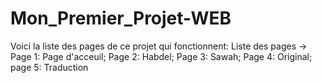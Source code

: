 # Mon_Premier_Projet-WEB
Voici la liste des pages de ce projet qui fonctionnent:
Liste des pages ->
                  Page 1: Page d'acceuil;
                                    Page 2: Habdel;
                                              Page 3: Sawah;
                                                       Page 4: Original;
                                                                    page 5: Traduction         
